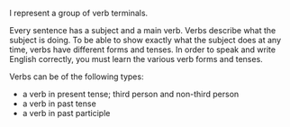 I represent a group of verb terminals.

Every sentence has a subject and a main verb. Verbs describe what the subject is doing. To be able to show exactly what the subject does at any time, verbs have different forms and tenses. In order to speak and write English correctly, you must learn the various verb forms and tenses.

Verbs can be of the following types:
 - a verb in present tense; third person and non-third person
 - a verb in past tense
 - a verb in past participle